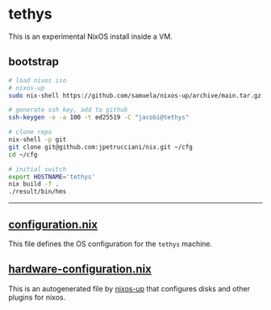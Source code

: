 # tethys

This is an experimental NixOS install inside a VM.

## bootstrap

```bash
# load nixos iso
# nixos-up
sudo nix-shell https://github.com/samuela/nixos-up/archive/main.tar.gz

# generate ssh key, add to github
ssh-keygen -o -a 100 -t ed25519 -C "jacobi@tethys"

# clone repo
nix-shell -p git
git clone git@github.com:jpetrucciani/nix.git ~/cfg
cd ~/cfg

# initial switch
export HOSTNAME='tethys'
nix build -f .
./result/bin/hms
```

---

## [configuration.nix](./configuration.nix)

This file defines the OS configuration for the `tethys` machine.

## [hardware-configuration.nix](./hardware-configuration.nix)

This is an autogenerated file by [nixos-up](https://github.com/samuela/nixos-up) that configures disks and other plugins for nixos.
